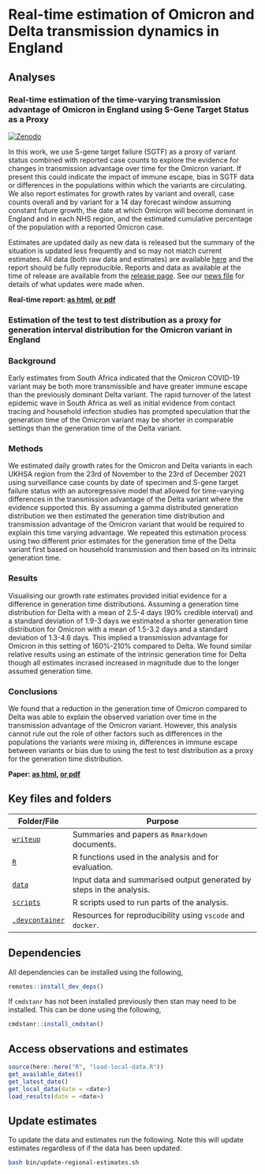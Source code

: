 # Real-time estimation of Omicron and Delta transmission dynamics in England

## Analyses

### Real-time estimation of the time-varying transmission advantage of Omicron in England using S-Gene Target Status as a Proxy

[![Zenodo](https://zenodo.org/badge/435670197.svg)](https://zenodo.org/badge/latestdoi/435670197)

In this work, we use S-gene target failure (SGTF) as a proxy of variant status combined with reported case counts to explore the evidence for changes in transmission advantage over time for the Omicron variant. If present this could indicate the impact of immune escape, bias in SGTF data or differences in the populations within which the variants are circulating. We also report estimates for growth rates by variant and overall, case counts overall and by variant for a 14 day forecast window assuming constant future growth, the date at which Omicron will become dominant in England and in each NHS region, and the estimated cumulative percentage of the population with a reported Omicron case.

Estimates are updated daily as new data is released but the summary of the situation is updated less frequently and so may not match current estimates. All data (both raw data and estimates) are available [here](https://github.com/epiforecasts/omicron-sgtf-forecast/tree/main/data) and the report should be fully reproducible. Reports and data as available at the time of release are available from the [release page](https://github.com/epiforecasts/omicron-sgtf-forecast/releases). See our [news file](https://github.com/epiforecasts/omicron-sgtf-forecast/blob/main/NEWS.md) for details of what updates were made when.

**Real-time report: [as html](https://epiforecasts.io/omicron-sgtf-forecast/summary), [or pdf](https://epiforecasts.io/omicron-sgtf-forecast/summary.pdf)**

### Estimation of the test to test distribution as a proxy for generation interval distribution for the Omicron variant in England

### Background

Early estimates from South Africa indicated that the Omicron COVID-19 variant may be both more transmissible and have greater immune escape than the previously dominant Delta variant. The rapid turnover of the latest epidemic wave in South Africa as well as initial evidence from contact tracing and household infection studies has prompted speculation that the generation time of the Omicron variant may be shorter in comparable settings than the generation time of the Delta variant.

### Methods

We estimated daily growth rates for the Omicron and Delta variants in each UKHSA region from the 23rd of November to the 23rd of December 2021 using surveillance case counts by date of specimen and S-gene target failure status with an autoregressive model that allowed for time-varying differences in the transmission advantage of the Delta variant where the evidence supported this. By assuming a gamma distributed generation distribution we then estimated the generation time distribution and transmission advantage of the Omicron variant that would be required to explain this time varying advantage. We repeated this estimation process using two different prior estimates for the generation time of the Delta variant first based on household transmission and then based on its intrinsic generation time. 

### Results

Visualising our growth rate estimates provided initial evidence for a difference in generation time distributions. Assuming a generation time distribution for Delta with a mean of 2.5-4 days (90% credible interval) and  a standard deviation of 1.9-3 days we estimated a shorter generation time distribution for Omicron with a mean of 1.5-3.2 days and a standard deviation of 1.3-4.6 days. This implied a transmission advantage for Omicron in this setting of 160%-210% compared to Delta. We found similar relative results using an estimate of the intrinsic generation time for Delta though all estimates incrased increased in magnitude due to the longer assumed generation time.

### Conclusions

We found that a reduction in the generation time of Omicron compared to Delta was able to explain the observed variation over time in the transmission advantage of the Omicron variant. However, this analysis cannot rule out the role of other factors such as differences in the populations the variants were mixing in, differences in immune escape between variants or bias due to using the test to test distribution as a proxy for the generation time distribution.

**Paper: [as html](https://epiforecasts.io/omicron-sgtf-forecast/generation-time), [or pdf](https://epiforecasts.io/omicron-sgtf-forecast/generation-time.pdf)**

## Key files and folders

Folder/File | Purpose
---|---
[`writeup`](writeup/) | Summaries and papers as `Rmarkdown` documents.
[`R`](R/) | R functions used in the analysis and for evaluation.
[`data`](data/) | Input data and summarised output generated by steps in the analysis.
[`scripts`](scripts/) | R scripts used to run parts of the analysis.
[`.devcontainer`](.devcontainer/) | Resources for reproducibility using `vscode` and `docker`.

## Dependencies

All dependencies can be installed using the following, 

```r
remotes::install_dev_deps()
```

If `cmdstanr` has not been installed previously then stan may need to be installed. This can be done using the following,

```r
cmdstanr::install_cmdstan()
```

## Access observations and estimates

```r
source(here::here("R", "load-local-data.R"))
get_available_dates()
get_latest_date()
get_local_data(date = <date>)
load_results(date = <date>)
```

## Update estimates

To update the data and estimates run the following. Note this will update estimates regardless of if the data has been updated. 

```bash
bash bin/update-regional-estimates.sh
```